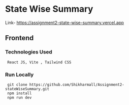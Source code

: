 # State Wise Summary  
  Link- https://assignment2-state-wise-summary.vercel.app

## Frontend
  ### Technologies Used
     React JS, Vite , Tailwind CSS
  ### Run Locally
     git clone https://github.com/Shikharmall/Assignment2-stateWiseSummary.git
     npm install
     npm run dev

